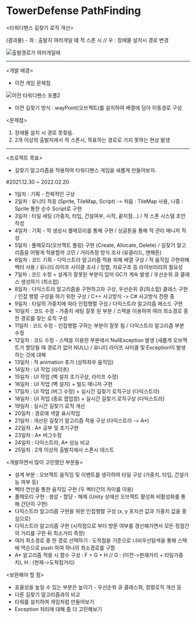 # TowerDefense PathFinding

<타워디펜스 길찾기 로직 개선>


(결과물) - 좌 : 출발지 여러개일 떄 적 스폰 시 // 우 : 장애물 설치시 경로 변경

![출발경로가 여러개일때](https://user-images.githubusercontent.com/42011665/155678306-a6fd6706-227c-49fa-a4d3-0da6e36c5adc.png)

-----

<개발 배경>

* 이전 게임 문제점

![이전 타워디펜스 포폴2](https://user-images.githubusercontent.com/42011665/155677951-8347ce60-6a71-4cf8-a833-52ef9950a604.png)


- 이전 길찾기 방식 : wayPoint(오브젝트)를 설치하여 배열에 담아 이동경로 구성

<문제점>
1) 장애물 설치 시 경로 못찾음. 
2) 2개 이상의 출발지에서 적 스폰시, 목표하는 경로로 가지 못하는 현상 발생

-----

<프로젝트 목표>
- 길찾기 알고리즘을 적용하여 타워디펜스 게임을 새롭게 만들어보자.


#2021.12.30 ~ 2022.02.20

- 1일차 : 기획 - 전체적인 구상
- 2일차 : 유니티 적응 (Sprite, TileMap, Script) -> 처음 : TileMap 사용, 나중 : Sprite 통한 순수 Script로 구현
- 3일차 : 타일 세팅 (가중치, 타입, 건설여부, 시작, 끝지점...) / 적 스폰 시스템 초안 작성
- 4일차 : 기획 - 적 생성시 풀메모리를 통해 구현 / 싱글톤을 통해 적 관리 매니저 작성
- 5일차 : 풀메모리(오브젝트 풀링) 구현 (Create, Allocate, Delete) / 길찾기 알고리즘을 어떻게 적용할까 고민 / 거리측정 방식 조사 (유클리드, 맨해튼)
- 6일차 : 코드 기획 - 다익스트라 알고리즘 적용 위해 배열 구상 / 적 움직임 구현위해 벡터 사용 / 유니티 라이프 사이클 조사 / 정렬, 자료구조 등 라이브러리의 필요성
- 7일차 : 코드 수정 = 설계가 잘못된 부분이 있어 GC가 계속 발생 / 우선순위 큐 클래스 생성하기 (최소힙)
- 8일차 : 다익스트라 알고리즘을 구현하고자 구상, 우선순위 큐(최소힙) 클래스 구현 / 인접 행렬 구성을 하기 위한 구상 / C++ 사고방식 -> C# 사고방식 전환 중
- 9일차 : 타일의 가중치에 따라 인접행렬 구성 / 다익스트라 알고리즘 메소드 구현
- 10일차 : 코드 수정 - 가중치 세팅 잘못 된 부분 / 스택을 이용하여 여러 최소경로 중 한 경로를 찾는 로직 구성
- 11일차 : 코드 수정 - 인접행렬 구하는 부분이 잘못 됨 / 다익스트라 알고리즘 부분 수정
- 12일차 : 코드 수정 - 스택을 이용한 부분에서 NullException 발생 (새롭게 오브젝트가 할당될 때 경로가 없어 NULL) / 유니티 라이프 사이클 및 Exception이 발생하는 것에 대해
- 13일차 : 적 animation 추가 (상하좌우 움직임)
- 14일차 : UI 작업 (라이프)
- 15일차 : UI 작업 (벽 설치 초기구상, 라이프 수정)
- 16일차 : UI 작업 (벽 설치) + 빌드 매니저 구현
- 17일차 : UI 작업 (버그 수정) + 실시간 길찾기 로직구상 (다익스트라)
- 18일차 : UI 작업 (종료 팝업창) + 실시간 길찾기 로직구상 (다익스트라)
- 19일차 : 실시간 길찾기 로직 개선
- 20일차 : 경로에 색깔 표시작업
- 21일차 : 개선된 길찾기 알고리즘 적용 구상 (다익스트라 -> A*)
- 22일차 : A* 공부 및 초기구현
- 23일차 : A* 버그수정
- 24일차 : 다익스트라, A* 성능 비교 
- 25일차 : 2개 이상의 출발지에서 스폰시 테스트


<개발하면서 많이 고민했던 부분들>

- 설계 부분 : 오브젝트 움직임 및 이벤트를 생각하여 타일 구상 (가중치, 타입, 건설가능 여부 등)
- 벡터 연산을 통한 움직임 구현 (두 벡터간의 차이를 이용)
- 풀메모리 구현 : 생성 - 할당 - 해제 (Unity 상에선 오브젝트 활성화 비활성화를 통해 간단히 구현)
- 다익스트라 알고리즘 구현을 위한 인접행렬 구성 (x, y 포지션 값과 가중치 값을 중심으로)
- 다익스트라 알고리즘 구현 (시작점으로 부터 방문 여부를 갱신해가면서 모든 정점간의 거리를 구한 뒤 최소거리 측정)
- 여러 최소경로 중 한 경로 선택하기 : 도착점을 기준으로 너비우선탐색을 통해 스택에 역순으로 push 하여 하나의 최소경로를 구함
- A* 알고리즘 적용 시 함수 구성 : F = G  + H // G : (이전->현재거리 + 타일가중치), H : (현재->도착점거리)

<보완해야 할 점>

- 효율성을 높일 수 있는 부분은 높이기 - 우선순위 큐 클래스화, 정렬로직 개선 등
- 다른 길찾기 알고리즘과의 비교
- 타워를 설치하여 게임처럼 만들어보기
- Exception 처리에 대해 좀 더 고민해보기
